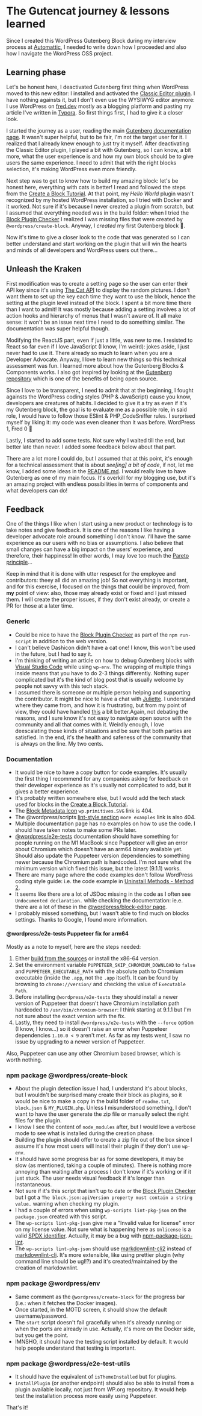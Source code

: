# The Gutencat journey & lessons learned

Since I created this WordPress Gutenberg Block during my interview process at [Automattic](https://automattic.com), I needed to write down how I proceeded and also how I navigate the WordPress OSS project.

## Learning phase

Let's be honest here, I deactivated Gutenberg first thing when WordPress moved to this new editor: I installed and activated the [Classic Editor plugin](https://wordpress.org/plugins/classic-editor/). I have nothing againsts it, but I don't even use the WYSIWYG editor anymore: I use WordPress on [fred.dev](https://fred.dev) mostly as a blogging platform and pasting my article I've written in [Typora](https://typora.io). So first things first, I had to give it a closer look.

I started the journey as a user, reading the main [Gutenberg documentation page](https://wordpress.org/gutenberg/). It wasn't super helpful, but to be fair, I'm not the target user for it. I realized that I already knew enough to just try it myself. After deactivating the Classic Editor plugin, I played a bit with Gutenberg, so I can know, a bit more, what the user experience is and how my own block should be to give users the same experience. I need to admit that with the right blocks selection, it's making WordPress even more friendly.

Next step was to get to know how to build my amazing block: let's be honest here, everything with cats is better! I read and followed the steps from the [Create a Block Tutorial](https://developer.wordpress.org/block-editor/handbook/tutorials/create-block/). At that point, my *Hello World* plugin wasn't recognized by my hosted WordPress installation, so I tried with Docker and it worked. Not sure if it's because I never created a plugin from scratch, but I assumed that everything needed was in the build folder: when I tried the [Block Plugin Checker](https://wordpress.org/plugins/developers/block-plugin-validator/) I realized I was missing files that were created by `@wordpress/create-block`. Anyway, I *created* my first Gutenberg block 🎉.

Now it's time to give a closer look to the code that was generated so I can better understand and start working on the plugin that will win the hearts and minds of all developers and WordPress users out there...

## Unleash the Kraken

First modification was to create a setting page so the user can enter their API key since it's using [The Cat API](https://thecatapi.com/) to display the random pictures. I don't want them to set up the key each time they want to use the block, hence the setting at the plugin level instead of the block. I spent a bit more time there than I want to admit! It was mostly because adding a setting involves a lot of action hooks and hierarchy of menus that I wasn't aware of. It all make sense: it won't be an issue next time I need to do something similar. The documentation was super helpful though.

Modifying the ReactJS part, even if just a little, was new to me. I resisted to React so far even if I love JavaScript (I know, I'm weird): jokes aside, I just never had to use it. There already so much to learn when you are a Developer Advocate. Anyway, I love to learn new things so this technical assessment was fun. I learned more about how the Gutenberg Blocks & Components works. I also got inspired by looking at the [Gutenberg repository](https://github.com/WordPress/gutenberg) which is one of the benefits of being open source.

Since I love to be transparent, I need to admit that at the beginning, I fought againsts the WordPress coding styles (PHP & JavaScript) cause you know, developers are creatures of habits. I decided to give it a try as even if it's my Gutenberg block, the goal is to evaluate me as a possible role, in said role, I would have to follow those ESlint & PHP_CodeSniffer rules. I surprised myself by liking it: my code was even cleaner than it was before. WordPress 1, Fred 0 🤣

Lastly, I started to add some tests. Not sure why I waited till the end, but better late than never. I added some feedback below about that part.

There are a lot more I could do, but I assumed that at this point, it's enough for a technical assessment that is about *see[ing] a bit of code*, if not, let me know, I added some ideas in the [README.md](README.md). I would really love to have Gutenberg as one of my main focus. It's overkill for my blogging use, but it's an amazing project with endless possibilities in terms of components and what developers can do!

## Feedback

One of the things I like when I start using a new product or technology is to take notes and give feedback. It is one of the reasons I like having a developer advocate role around something I don't know. I'll have the same experience as our users with no bias or assumptions. I also believe that small changes can have a big impact on the users’ experience, and therefore, their happiness! In other words, I may love too much the [Pareto principle](https://en.wikipedia.org/wiki/Pareto_principle)...

Keep in mind that it is done with utter respesct for the employee and contributors: theey all did an amazing job! So not everything is important, and for this exercise, I focused on the things that could be improved, from **my** point of view: also, those may already exist or fixed and I just missed them. I will create the proper issues, if they don't exist already, or create a PR for those at a later time.

### Generic

- Could be nice to have the [Block Plugin Checker](https://wordpress.org/plugins/developers/block-plugin-validator/) as part of the `npm run-script` in addition to the web version.
- I can't believe Dashicon didn't have a cat one! I know, this won't be used in the future, but I had to say it.
- I'm thinking of writing an article on how to debug Gutenberg blocks with [Visual Studio Code](https://code.visualstudio.com) while using `wp-env`. The wrapping of multiple things inside means that you have to do 2-3 things differently. Nothing super complicated but it's the kind of blog post that is usually welcome by people not savvy with this tech stack.
- I assumed there is someone or multiple person helping and supporting the contributor. It might be nice to have a chat with [Juliette](https://github.com/jrfnl). I understand where they came from, and how it is frustrating, but from my point of view, they could have handled [this](https://github.com/WordPress/WordPress-Coding-Standards/issues/1967#issuecomment-809393290) a bit better.Again, not debating the reasons, and I sure know it's not easy to navigate open source with the community and all that comes with it. Weirdly enough, I love deescalating those kinds of situations and be sure that both parties are satisfied. In the end, it's the health and safeness of the community that is always on the line. My two cents.

### Documentation

- It would be nice to have a copy button for code examples. It's usually the first thing I recommend for any companies asking for feedback on their developer experience as it's usually not complicated to add, but it gives a better experience.
- It's probably written somewhere else, but I would add the tech stack used for blocks in the [Create a Block Tutorial](https://developer.wordpress.org/block-editor/handbook/tutorials/create-block/).
- The [Block Metadata Icon](https://developer.wordpress.org/block-editor/reference-guides/block-api/block-registration/#icon-optional) `wp.primitives.SVG` link is 404.
- The @wordpress/scripts [lint-style section](https://developer.wordpress.org/block-editor/reference-guides/packages/packages-scripts/#lint-style) `more examples` link is also 404.
- Multiple documentation page has no examples on how to use the code. I should have taken notes to make some PRs later.
- [@wordpress/e2e-tests](https://developer.wordpress.org/block-editor/reference-guides/packages/packages-e2e-tests/) documentation should have something for people running on the M1 MacBook since Puppeteer will give an error about Chromium which doesn't have an arm64 binary available yet. Should also update the Puppeteer version dependencies to something newer because the Chromium path is hardcoded. I'm not sure what the minimum version which fixed this issue, but the latest (9.1.1) works.
- There are many page where the code examples don't follow WordPress coding style guide: i.e. the code example in [Uninstall Methods - Method 2](https://developer.wordpress.org/plugins/plugin-basics/uninstall-methods/#method-2-uninstall-php).
- It seems like there are a lot of JSDoc missing in the code as I often see `Undocumented declaration.` while checking the documentation: ie.e. there are a lot of these in the [@wordpress/block-editor page](https://developer.wordpress.org/block-editor/reference-guides/packages/packages-block-editor/).
- I probably missed something, but I wasn't able to find much on blocks settings. Thanks to Google, I found more information.

#### @wordpress/e2e-tests Puppeteer fix for arm64

Mostly as a note to myself, here are the steps needed:

1. Either [build from the sources](https://chromium.googlesource.com/chromium/src/+/HEAD/docs/mac_arm64.md) or install the x86-64 version.
2. Set the environment variable `PUPPETEER_SKIP_CHROMIUM_DOWNLOAD` to `false` and `PUPPETEER_EXECUTABLE_PATH` with the absolute path to Chromium executable (inside the `.app`, not the `.app` itself). It can be found by browsing to `chrome://version/` and checking the value of `Executable Path`.
3. Before installing `@wordpress/e2e-tests` they should install a newer version of Puppeteer that doesn't have Chromium installation path hardcoded to `/usr/bin/chromium-browser`: I think starting at 9.1.1 but I'm not sure about the exact version with the fix.
4. Lastly, they need to install `@wordpress/e2e-tests` with the `--force` option (I know, I know...) so it doesn't raise an error when Puppeteer dependencies `1.10.0 < 9` aren't met. As far as my tests went, I saw no issue by upgrading to a newer version of Puppeteer.

Also, Puppeteer can use any other Chromium based browser, which is worth nothing.

### npm package @wordpress/create-block

- About the plugin detection issue I had, I understand it's about blocks, but I wouldn't be surprised many create their block as plugins, so it would be nice to make a copy in the build folder of `readme.txt`, `block.json` & `MY_PLUGIN.php`. Unless I misunderstood something, I don't want to have the user generate the zip file or manually select the right files for the plugin.
- I know I see the content of `node_modules` after, but I would love a verbose mode to see what is installed during the creation phase.
- Building the plugin should offer to create a zip file out of the box since I assume it's how most users will install their plugin if they don't use `wp-env`.
- It should have some progress bar as for some developers, it may be slow (as mentioned, taking a couple of minutes). There is nothing more annoying than waiting after a process I don't know if it's working or if it just stuck. The user needs visual feedback if it's longer than instantaneous.
- Not sure if it's this script that isn't up to date or the [Block Plugin Checker](https://wordpress.org/plugins/developers/block-plugin-validator/) but I got a `The block.json:apiVersion property must contain a string value.` warning  when checking my plugin.
- I had a couple of errors when using `wp-scripts lint-pkg-json` on the `package.json` created with this script.
- The `wp-scripts lint-pkg-json` give me a "Invalid value for license" error on my license value. Not sure what is happening here as `Unlicense` is a valid [SPDX identifier](https://spdx.org/licenses/). Actually, it may be a bug with [npm-package-json-lint](https://github.com/tclindner/npm-package-json-lint).
- The `wp-scripts lint-pkg-json` should use [markdownlint-cli2](https://github.com/DavidAnson/markdownlint-cli2) instead of [markdownlint-cli](https://github.com/igorshubovych/markdownlint-cli). It's more extensible, like using prettier plugin (why command line should be ugl!?) and it's created/maintained by the creation of markdownlint.

### npm package @wordpress/env

- Same comment as the `@wordpress/create-block` for the progress bar (i.e.: when it fetches the Docker images).
- Once started, in the MOTD screen, it should show the default username/password.
- The `start` script doesn't fail gracefully when it's already running or when the ports are already in use. Actually, it's more on the Docker side, but you get the point.
- IMNSHO, it should have the testing script installed by default. It would help people understand that testing is important.

### npm package @wordpress/e2e-test-utils

- It should have the equivalent of `isThemeInstalled` but for plugins.
- `installPlugin` (or another endpoint) should also be able to install from a plugin available locally, not just from WP.org repository. It would help test the installation process more easily using Puppeteer.

That's it!
